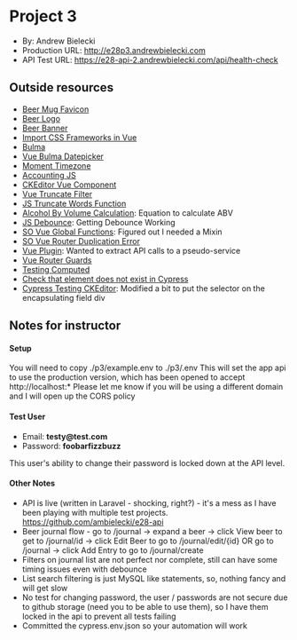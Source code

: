 # Project 3
* By: Andrew Bielecki
* Production URL: <http://e28p3.andrewbielecki.com>
* API Test URL: <https://e28-api-2.andrewbielecki.com/api/health-check>
## Outside resources
* [Beer Mug Favicon](https://favicon.io/emoji-favicons/beer-mug/)
* [Beer Logo](http://pngimg.com/download/2383)
* [Beer Banner](https://commons.wikimedia.org/wiki/File:Beer_banner.jpg)
* [Import CSS Frameworks in Vue](https://alligator.io/vuejs/css-frameworks-vuejs/)
* [Bulma](https://bulma.io)
* [Vue Bulma Datepicker](https://github.com/vue-bulma/datepicker)
* [Moment Timezone](https://momentjs.com/timezone/)
* [Accounting JS](http://openexchangerates.github.io/accounting.js/)
* [CKEditor Vue Component](https://ckeditor.com/docs/ckeditor5/latest/builds/guides/integration/frameworks/vuejs.html)
* [Vue Truncate Filter](https://forum.vuejs.org/t/truncate-filter-with-html/50023)
* [JS Truncate Words Function](https://www.w3resource.com/javascript-exercises/javascript-string-exercise-24.php)
* [Alcohol By Volume Calculation](http://www.brewunited.com/abv_calculator.php): Equation to calculate ABV
* [JS Debounce](https://stackoverflow.com/questions/42199956/how-to-implement-debounce-in-vue2): Getting Debounce Working
* [SO Vue Global Functions](https://stackoverflow.com/questions/42613061/vue-js-making-helper-functions-globally-available-to-single-file-components): 
Figured out I needed a Mixin
* [SO Vue Router Duplication Error](https://stackoverflow.com/questions/57837758/navigationduplicated-navigating-to-current-location-search-is-not-allowed)
* [Vue Plugin](https://alligator.io/vuejs/creating-custom-plugins/): Wanted to extract API calls to a pseudo-service
* [Vue Router Guards](https://router.vuejs.org/guide/advanced/navigation-guards.html#global-after-hooks)
* [Testing Computed](https://lmiller1990.github.io/vue-testing-handbook/computed-properties.html#testing-by-rendering-the-value)
* [Check that element does not exist in Cypress](https://stackoverflow.com/questions/48915773/cypress-test-if-element-does-not-exist)
* [Cypress Testing CKEditor](https://medium.com/@nickdenardis/getting-cypress-js-to-interact-with-ckeditor-f46eec01132f): 
Modified a bit to put the selector on the encapsulating field div

## Notes for instructor
#### Setup
You will need to copy ./p3/example.env to ./p3/.env  This will set the app api to use the production version, 
which has been opened to accept http://localhost:*  Please let me know if you will be using a different domain 
and I will open up the CORS policy

#### Test User
* Email: __testy@test.com__
* Password: __foobarfizzbuzz__

This user's ability to change their password is locked down at the API level.

#### Other Notes
* API is live (written in Laravel - shocking, right?) - it's a mess as I have been playing with multiple test
projects. <https://github.com/ambielecki/e28-api>
* Beer journal flow - go to /journal -> expand a beer -> click View beer to get to /journal/id -> click Edit Beer to
go to /journal/edit/{id} OR go to /journal -> click Add Entry to go to /journal/create
* Filters on journal list are not perfect nor complete, still can have some timing issues even with debounce
* List search filtering is just MySQL like statements, so, nothing fancy and will get slow
* No test for changing password, the user / passwords are not secure due to github storage (need you to be able to use 
them), so I have them locked in the api to prevent all tests failing
* Committed the cypress.env.json so your automation will work